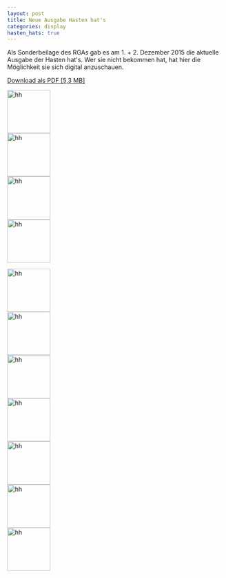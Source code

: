 ```yaml
---
layout: post
title: Neue Ausgabe Hasten hat's
categories: display
hasten_hats: true
---
```


<div class="row">
  <div class="col-md-9">
    <p>
      Als Sonderbeilage des RGAs gab es am 1. + 2. Dezember 2015 die aktuelle Ausgabe
      der Hasten hat's. Wer sie nicht bekommen hat, hat hier die Möglichkeit sie
      sich digital anzuschauen.
    </p>
    <p>
      <a class="btn btn-default" href="{{ site.baseurl }}/downloads/2015/hh_dezember_2015.pdf" target="_blank">Download als PDF [5,3 MB]</a>
    </p>
    <div class="row" style="margin-bottom: 1em;">
      <div class="col-md-3">
        <a href="{{ site.baseurl }}/images/hasten_hats/2015/12/20151201.RGA_RS.REMSCHEID.RGA_RS.01.pdf" class="overlay"><img src="{{ site.baseurl }}/images/hasten_hats/2015/12/20151201.RGA_RS.REMSCHEID.RGA_RS.01.jpg" width="100px" alt="hh"></a>
      </div>
      <div class="col-md-3">
        <a href="{{ site.baseurl }}/images/hasten_hats/2015/12/20151201.RGA_RS.REMSCHEID.RGA_RS.02.pdf" class="overlay"><img src="{{ site.baseurl }}/images/hasten_hats/2015/12/20151201.RGA_RS.REMSCHEID.RGA_RS.02.jpg" width="100px" alt="hh"></a>
      </div>
      <div class="col-md-3">
        <a href="{{ site.baseurl }}/images/hasten_hats/2015/12/20151201.RGA_RS.REMSCHEID.RGA_RS.03.pdf" class="overlay"><img src="{{ site.baseurl }}/images/hasten_hats/2015/12/20151201.RGA_RS.REMSCHEID.RGA_RS.03.jpg" width="100px" alt="hh"></a>
      </div>
      <div class="col-md-3">
        <a href="{{ site.baseurl }}/images/hasten_hats/2015/12/20151201.RGA_RS.REMSCHEID.RGA_RS.04.pdf" class="overlay"><img src="{{ site.baseurl }}/images/hasten_hats/2015/12/20151201.RGA_RS.REMSCHEID.RGA_RS.04.jpg" width="100px" alt="hh"></a>
      </div>
    </div>
    <div class="row">
      <div class="col-md-3">
        <a href="{{ site.baseurl }}/images/hasten_hats/2015/12/20151201.RGA_RS.REMSCHEID.RGA_RS.05.pdf" class="overlay"><img src="{{ site.baseurl }}/images/hasten_hats/2015/12/20151201.RGA_RS.REMSCHEID.RGA_RS.05.jpg" width="100px" alt="hh"></a>
      </div>
      <div class="col-md-3">
        <a href="{{ site.baseurl }}/images/hasten_hats/2015/12/20151201.RGA_RS.REMSCHEID.RGA_RS.06.pdf" class="overlay"><img src="{{ site.baseurl }}/images/hasten_hats/2015/12/20151201.RGA_RS.REMSCHEID.RGA_RS.06.jpg" width="100px" alt="hh"></a>
      </div>
      <div class="col-md-3">
        <a href="{{ site.baseurl }}/images/hasten_hats/2015/12/20151201.RGA_RS.REMSCHEID.RGA_RS.08.pdf" class="overlay"><img src="{{ site.baseurl }}/images/hasten_hats/2015/12/20151201.RGA_RS.REMSCHEID.RGA_RS.08.jpg" width="100px" alt="hh"></a>
      </div>
      <div class="col-md-3">
        <a href="{{ site.baseurl }}/images/hasten_hats/2015/12/20151201.RGA_RS.REMSCHEID.RGA_RS.09.pdf" class="overlay"><img src="{{ site.baseurl }}/images/hasten_hats/2015/12/20151201.RGA_RS.REMSCHEID.RGA_RS.09.jpg" width="100px" alt="hh"></a>
      </div>
    </div>
    <div class="row">
      <div class="col-md-3">
        <a href="{{ site.baseurl }}/images/hasten_hats/2015/12/20151201.RGA_RS.REMSCHEID.RGA_RS.10.pdf" class="overlay"><img src="{{ site.baseurl }}/images/hasten_hats/2015/12/20151201.RGA_RS.REMSCHEID.RGA_RS.10.jpg" width="100px" alt="hh"></a>
      </div>
      <div class="col-md-3">
        <a href="{{ site.baseurl }}/images/hasten_hats/2015/12/20151201.RGA_RS.REMSCHEID.RGA_RS.11.pdf" class="overlay"><img src="{{ site.baseurl }}/images/hasten_hats/2015/12/20151201.RGA_RS.REMSCHEID.RGA_RS.11.jpg" width="100px" alt="hh"></a>
      </div>
      <div class="col-md-3">
        <a href="{{ site.baseurl }}/images/hasten_hats/2015/12/20151201.RGA_RS.REMSCHEID.RGA_RS.12.pdf" class="overlay"><img src="{{ site.baseurl }}/images/hasten_hats/2015/12/20151201.RGA_RS.REMSCHEID.RGA_RS.12.jpg" width="100px" alt="hh"></a>
      </div>
    </div>
  </div>

  <div class="col-md-3">
    <a href="{{ site.baseurl }}/downloads/2015/hh_dezember_2015.pdf">
      <img src="{{ site.baseurl }}/images/hasten_hats/2015/12/20151201.RGA_RS.REMSCHEID.RGA_RS.01.thumb.jpg" alt="" />
    </a>
  </div>
</div>
